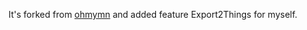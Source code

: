 It's forked from [ohmymn](https://github.com/marginnoteapp/ohmymn) and added feature Export2Things for myself.
